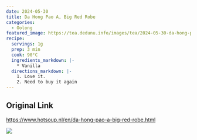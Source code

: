 ```yaml
---
date: 2024-05-30
title: Da Hong Pao A, Big Red Robe
categories:
  - Oolong
featured_image: https://tea.dedunu.info/images/tea/2024-05-30-da-hong-pao-1.jpeg
recipe:
  servings: 1g
  prep: 3 min
  cook: 90°C
  ingredients_markdown: |-
    * Vanilla
  directions_markdown: |-
    1. Love it.
    2. Need to buy it again
---
```


## Original Link

<https://www.hotsoup.nl/en/da-hong-pao-a-big-red-robe.html>

![](https://tea.dedunu.info/images/tea/2024-05-30-da-hong-pao-2.jpeg)
